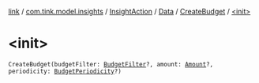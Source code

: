 [link](../../../../index.md) / [com.tink.model.insights](../../../index.md) / [InsightAction](../../index.md) / [Data](../index.md) / [CreateBudget](index.md) / [&lt;init&gt;](./-init-.md)

# &lt;init&gt;

`CreateBudget(budgetFilter: `[`BudgetFilter`](../../../../com.tink.model.budget/-budget-filter.md)`?, amount: `[`Amount`](../../../../com.tink.model.misc/-amount/index.md)`?, periodicity: `[`BudgetPeriodicity`](../../../../com.tink.model.budget/-budget-periodicity.md)`?)`